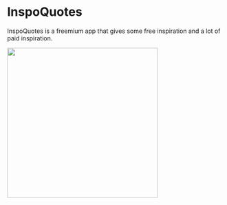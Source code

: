 # InspoQuotes


InspoQuotes is a freemium app that gives some free inspiration and a lot of paid inspiration.  

<img src="https://github.com/user-attachments/assets/e9bd5c99-9fe5-42ce-9ec0-762309ca3d06" width="350"/> <br> <br>
